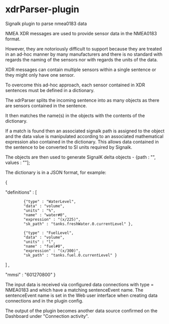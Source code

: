 # xdrParser-plugin
Signalk plugin to parse nmea0183 data

NMEA XDR messages are used to provide sensor data in the NMEA0183 format.

However, they are notoriously difficult to support because they are treated in an ad-hoc manner by many manufacturers and there is no standard with regards the naming of the sensors nor with regards the units of the data. 

XDR messages can contain multiple sensors within a single sentence or they might only have one sensor.

To overcome this ad-hoc approach, each sensor contained in XDR sentences must be defined in a dictionary. 

The xdrParser splits the incoming sentence into as many objects as there are sensors contained in the sentence.

It then matches the name(s) in the objects with the contents of the dictionary. 

If a match is found then an associated signalk path is assigned to the object and the data value is manipulated according to an associated mathematical expression also contained in the dictionary. This allows data contained in the sentence to be converted to SI units required by Signalk.

The objects are then used to generate SignalK delta objects - {path : "", values : ""];

The dictionary is in a JSON format, for example:

{ 

"definitions" : 
[

			{"type" : "WaterLevel",
			"data" : "volume",
			"units" : "%",
			"name" : "water#0",
			"expression" : "(x/225)", 
			"sk_path" : "tanks.freshWater.0.currentLevel" },

			{"type" : "FuelLevel",
			"data" : "volume",
			"units" : "l",
			"name" : "fuel#0",
			"expression" : "(x/300)",
			"sk_path" : "tanks.fuel.0.currentLevel" }
] ,

"mmsi" : "601270800"
}

The input data is received via configured data connections with type = NMEA0183 and which have a matching sentenceEvent name. The sentenceEvent name is set in the Web user interface when creating data connections and in the plugin config.

The output of the plugin becomes another data source confirmed on the Dashboard under "Connection activity".

